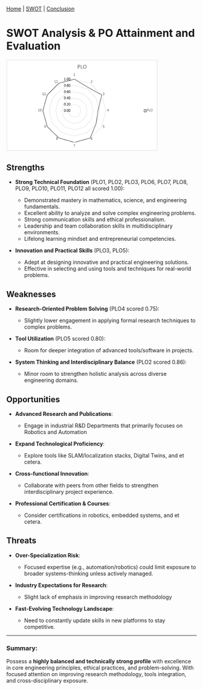 [Home](index.md) | [SWOT](swot.md) | [Conclusion](conclusion.md)

# SWOT Analysis & PO Attainment and Evaluation

<img src="assets/PLO Analysis.png" alt="PO Radar Chart" width="400"/>

## Strengths

- **Strong Technical Foundation** (PLO1, PLO2, PLO3, PLO6, PLO7, PLO8, PLO9, PLO10, PLO11, PLO12 all scored 1.00):
  - Demonstrated mastery in mathematics, science, and engineering fundamentals. 
  - Excellent ability to analyze and solve complex engineering problems.
  - Strong communication skills and ethical professionalism.
  - Leadership and team collaboration skills in multidisciplinary environments.
  - Lifelong learning mindset and entrepreneurial competencies.

- **Innovation and Practical Skills** (PLO3, PLO5):
  - Adept at designing innovative and practical engineering solutions.
  - Effective in selecting and using tools and techniques for real-world problems.

## Weaknesses

- **Research-Oriented Problem Solving** (PLO4 scored 0.75):
  - Slightly lower engagement in applying formal research techniques to complex problems.

- **Tool Utilization** (PLO5 scored 0.80):
  - Room for deeper integration of advanced tools/software in projects.

- **System Thinking and Interdisciplinary Balance** (PLO2 scored 0.86):
  - Minor room to strengthen holistic analysis across diverse engineering domains.
  
## Opportunities

- **Advanced Research and Publications**:
  - Engage in industrial R&D Departments that primarily focuses on Robotics and Automation

- **Expand Technological Proficiency**:
  - Explore tools like SLAM/localization stacks, Digital Twins, and et cetera.

- **Cross-functional Innovation**:
  - Collaborate with peers from other fields to strengthen interdisciplinary project experience.

- **Professional Certification & Courses**:
  - Consider certifications in robotics, embedded systems, and et cetera.

## Threats

- **Over-Specialization Risk**:
  - Focused expertise (e.g., automation/robotics) could limit exposure to broader systems-thinking unless actively managed.

- **Industry Expectations for Research**:
  - Slight lack of emphasis in improving research methodology

- **Fast-Evolving Technology Landscape**:
  - Need to constantly update skills in new platforms to stay competitive.

---

### Summary:
Possess a **highly balanced and technically strong profile** with excellence in core engineering principles, ethical practices, and problem-solving. With focused attention on improving research methodology, tools integration, and cross-disciplinary exposure.

